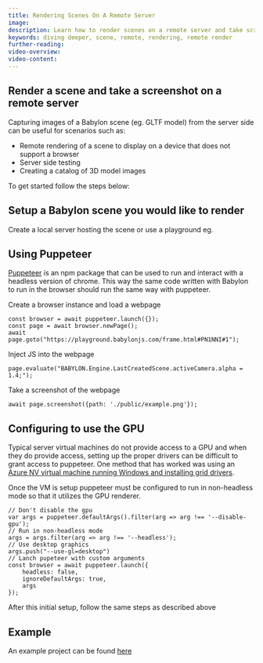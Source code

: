 ```yaml
---
title: Rendering Scenes On A Remote Server
image: 
description: Learn how to render scenes on a remote server and take screenshots.
keywords: diving deeper, scene, remote, rendering, remote render
further-reading:
video-overview:
video-content:
---
```


## Render a scene and take a screenshot on a remote server

Capturing images of a Babylon scene (eg. GLTF model) from the server side can be useful for scenarios such as:
- Remote rendering of a scene to display on a device that does not support a browser
- Server side testing
- Creating a catalog of 3D model images

To get started follow the steps below:

## Setup a Babylon scene you would like to render

Create a local server hosting the scene or use a playground eg. <Playground id="#PN1NNI#1" title="Initial Setup" description="Simple example showing how to set up youur scene."/>

## Using Puppeteer
[Puppeteer](https://github.com/GoogleChrome/puppeteer) is an npm package that can be used to run and interact with a headless version of chrome. This way the same code written with Babylon to run in the browser should run the same way with puppeteer.

Create a browser instance and load a webpage
```
const browser = await puppeteer.launch({});
const page = await browser.newPage();
await page.goto("https://playground.babylonjs.com/frame.html#PN1NNI#1"); 
```

Inject JS into the webpage
```
page.evaluate("BABYLON.Engine.LastCreatedScene.activeCamera.alpha = 1.4;");
```

Take a screenshot of the webpage
```
await page.screenshot({path: './public/example.png'});
```
## Configuring to use the GPU
Typical server virtual machines do not provide access to a GPU and when they do provide access, setting up the proper drivers can be difficult to grant access to puppeteer. One method that has worked was using an [Azure NV virtual machine running Windows and installing grid drivers](https://docs.microsoft.com/en-us/azure/virtual-machines/windows/n-series-driver-setup#nvidia-grid-drivers).

Once the VM is setup puppeteer must be configured to run in non-headless mode so that it utilizes the GPU renderer.
```
// Don't disable the gpu
var args = puppeteer.defaultArgs().filter(arg => arg !== '--disable-gpu');
// Run in non-headless mode
args = args.filter(arg => arg !== '--headless');
// Use desktop graphics
args.push("--use-gl=desktop")
// Lanch pupeteer with custom arguments
const browser = await puppeteer.launch({
    headless: false,
    ignoreDefaultArgs: true,
    args
});
```
After this initial setup, follow the same steps as described above

## Example
An example project can be found [here](https://github.com/TrevorDev/babylonServer)